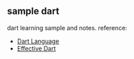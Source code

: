 ## sample dart

dart learning sample and notes. reference:
* [Dart Language](https://dart.dev/language)
* [Effective Dart](https://dart.dev/effective-dart)